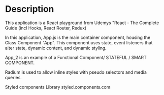 # Description

This application is a React playground from Udemys "React - The Complete Guide (incl Hooks, React Router, Redux)

In this application, App.js is the main container component, housing the Class Component "App". This component uses state, event listeners that alter state, dynamic content, and dynamic styling.

App_2 is an example of a Functional Component/ STATEFUL / SMART COMPONENT.

Radium is used to allow inline styles with pseudo selectors and media queries.

Styled components Library styled.components.com
